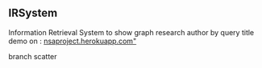 ## IRSystem
Information Retrieval System to show graph research author by query title
demo on : <a href="nsaproject.herokuapp.com">nsaproject.herokuapp.com"</a>

branch scatter